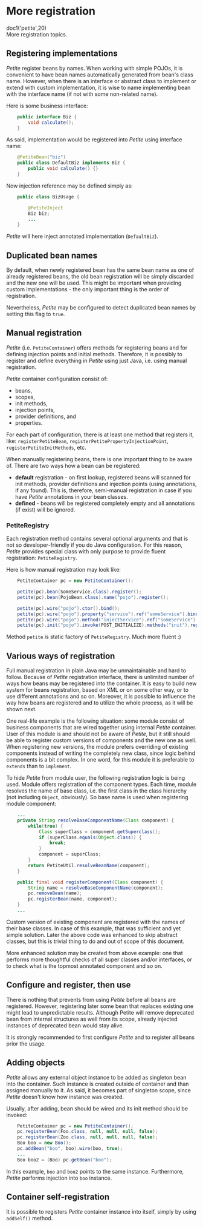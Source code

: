 # More registration

<div class="doc1"><js>doc1('petite',20)</js></div>
More registration topics.

## Registering implementations

*Petite* register beans by names. When working with simple POJOs, it is
convenient to have bean names automatically generated from bean's class
name. However, when there is an interface or abstract class to implement
or extend with custom implementation, it is wise to name implementing
bean with the interface name (if not with some non-related name).

Here is some business interface:

~~~~~ java
    public interface Biz {
    	void calculate();
    }
~~~~~

As said, implementation would be registered into *Petite* using
interface name:

~~~~~ java
    @PetiteBean("biz")
    public class DefaultBiz implements Biz {
    	public void calculate() {}
    }
~~~~~

Now injection reference may be defined simply as:

~~~~~ java
    public class BizUsage {

    	@PetiteInject
    	Biz biz;
    	...
    }
~~~~~

*Petite* will here inject annotated implementation (`DefaultBiz`).

## Duplicated bean names

By default, when newly registered bean has the same bean name as one of
already registered beans, the old bean registration will be simply
discarded and the new one will be used. This might be important when
providing custom implementations - the only important thing is the order
of registration.

Nevertheless, *Petite* may be configured to detect duplicated bean names
by setting this flag to `true`.

## Manual registration

*Petite* (i.e. `PetiteContainer`) offers methods for registering beans
and for defining injection points and initial methods. Therefore, it is
possibly to register and define everything in *Petite* using just Java,
i.e. using manual registration.

*Petite* container configuration consist of:

* beans,
* scopes,
* init methods,
* injection points,
* provider definitions, and
* properties.

For each part of configuration, there is at least one method that
registers it, like: `registerPetiteBean`,
`registerPetitePropertyInjectionPoint`, `registerPetiteInitMethods`,
etc.

When manually registering beans, there is one important thing to be
aware of. There are two ways how a bean can be registered:

* **default** registration - on first lookup, registered beans will
  scanned for init methods, provider definitions and injection points
  (using annotations, if any found). This is, therefore, semi-manual
  registration in case if you have *Petite* annotations in your bean
  classes.
* **defined** - beans will be registered completely empty and all
  annotations (if exist) will be ignored.

### PetiteRegistry

Each registration method contains several optional arguments and that is
not so developer-friendly if you do Java configuration. For this reason,
*Petite* provides special class with only purpose to provide fluent
registration: `PetiteRegistry`.

Here is how manual registration may look like:

~~~~~ java
	PetiteContainer pc = new PetiteContainer();

	petite(pc).bean(SomeService.class).register();
	petite(pc).bean(PojoBean.class).name("pojo").register();

	petite(pc).wire("pojo").ctor().bind();
	petite(pc).wire("pojo").property("service").ref("someService").bind();
	petite(pc).wire("pojo").method("injectService").ref("someService").bind();
	petite(pc).init("pojo").invoke(POST_INITIALIZE).methods("init").register();
~~~~~

Method `petite` is static factory of `PetiteRegistry`. Much more fluent
:)

## Various ways of registration

Full manual registration in plain Java may be unmaintainable and hard to
follow. Because of *Petite* registration interface, there is unlimited
number of ways how beans may be registered into the container. It is
easy to build new system for beans registration, based on XML or on some
other way, or to use different annotations and so on. Moreover, it is
possible to influence the way how beans are registered and to utilize
the whole process, as it will be shown next.

One real-life example is the following situation: some module consist of
business components that are wired together using internal *Petite*
container. User of this module is and should not be aware of *Petite*,
but it still should be able to register custom versions of components
and the new one as well. When registering new versions, the module
prefers overriding of existing components instead of writing the
completely new class, since logic behind components is a bit complex. In
one word, for this module it is preferable to `extends` than to
`implement`.

To hide *Petite* from module user, the following registration logic is
being used. Module offers registration of the component types. Each
time, module resolves the name of base class, i.e. the first class in
the class hierarchy (not including `Object`, obviously). So base name is
used when registering module component:

~~~~~ java
	...
	private String resolveBaseComponentName(Class component) {
		while(true) {
			Class superClass = component.getSuperclass();
			if (superClass.equals(Object.class)) {
				break;
			}
			component = superClass;
		}
		return PetiteUtil.resolveBeanName(component);
	}

	public final void registerComponent(Class component) {
		String name = resolveBaseComponentName(component);
		pc.removeBean(name);
		pc.registerBean(name, component);
	}
	...
~~~~~

Custom version of existing component are registered with the names of
their base classes. In case of this example, that was sufficient and yet
simple solution. Later the above code was enhanced to skip abstract
classes, but this is trivial thing to do and out of scope of this
document.

More enhanced solution may be created from above example: one that
performs more thoughtful checks of all super classes and/or interfaces,
or to check what is the topmost annotated component and so on.

## Configure and register, then use

There is nothing that prevents from using *Petite* before all beans are
registered. However, registering later some bean that replaces existing
one might lead to unpredictable results. Although Petite will remove
deprecated bean from internal structures as well from its scope, already
injected instances of deprecated bean would stay alive.

It is strongly recommended to first configure *Petite* and to register
all beans prior the usage.

## Adding objects

*Petite* allows any external object instance to be added as singleton
bean into the container. Such instance is created outside of container
and than assigned manually to it. As said, it becomes part of singleton
scope, since *Petite* doesn't know how instance was created.

Usually, after adding, bean should be wired and its init method should
be invoked:

~~~~~ java
	PetiteContainer pc = new PetiteContainer();
	pc.registerBean(Foo.class, null, null, null, false);
	pc.registerBean(Zoo.class, null, null, null, false);
	Boo boo = new Boo();
	pc.addBean("boo", boo).wire(boo, true);
	...
	Boo boo2 = (Boo) pc.getBean("boo");
~~~~~

In this example, `boo` and `boo2` points to the same instance.
Furthermore, *Petite* performs injection into `boo` instance.

## Container self-registration

It is possible to registers *Petite* container instance into itself,
simply by using `addSelf()` method.

